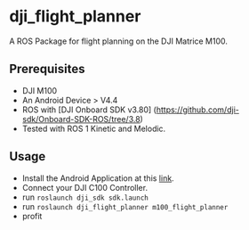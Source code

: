 # dji_flight_planner

A ROS Package for flight planning on the DJI Matrice M100. 

## Prerequisites
- DJI M100
- An Android Device > V4.4
- ROS with [DJI Onboard SDK v3.80] (https://github.com/dji-sdk/Onboard-SDK-ROS/tree/3.8)
- Tested with ROS 1 Kinetic and Melodic.

## Usage

 - Install the Android Application at this [link](https://github.com/ybabs/flightcontrol).
 - Connect your DJI C100 Controller.
 - run `roslaunch dji_sdk sdk.launch`
 - run `roslaunch dji_flight_planner m100_flight_planner`
 - profit
